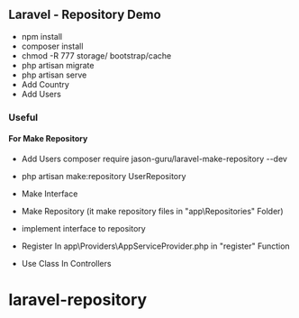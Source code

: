 ## Laravel - Repository Demo

- npm install
- composer install
- chmod -R 777 storage/ bootstrap/cache
- php artisan migrate
- php artisan serve
- Add Country
- Add Users


### Useful

#### For Make Repository
- Add Users composer require jason-guru/laravel-make-repository --dev
- php artisan make:repository UserRepository
  

- Make Interface
- Make Repository (it make repository files in "app\Repositories" Folder)
- implement interface to repository
- Register In app\Providers\AppServiceProvider.php in "register" Function
- Use Class In Controllers
# laravel-repository
